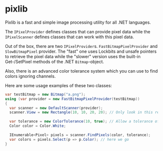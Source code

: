pixlib
======
Pixlib is a fast and simple image processing utility for all .NET languages.

The ```IPixelProvider``` defines classes that can provide pixel data while the ```IPixelScanner``` defines classes that can work with this pixel data.

Out of the box, there are two ```IPixelProvider```s. ```FastBitmapPixelProvider``` and ```SlowBitmapPixel``` provider. The "fast" one uses Lockbits and unsafe pointers to retrieve the pixel data while the "slower" version uses the built-in Get-/SetPixel methods of the .NET ```Bitmap```-object.

Also, there is an advanced color tolerance system which you can use to find colors ignoring channels.

Here are some usage examples of these two classes:

```C#
var testBitmap = new Bitmap("a.png");
using (var provider = new FastBitmapPixelProvider(testBitmap))
{
  var scanner = new DefaultScanner(provider);
  scanner.View = new Rectangle(10, 10, 20, 20); // Only look in this rectangle
      
  var tolerance = new ColorTolerance(10, true); // Allow a tolerance of 10 and ignore the alpha channel
  Color color = Color.White;
  
  IEnumerable<Pixel> pixels = scanner.FindPixels(color, tolerance);
  var colors = pixels.Select(p => p.Color); // here we go
}
```
